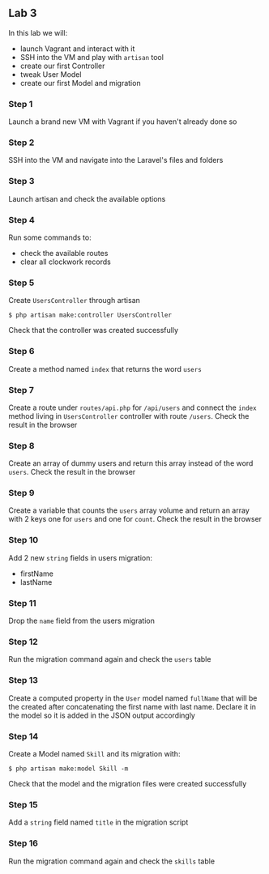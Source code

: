 ## Lab 3

In this lab we will:

- launch Vagrant and interact with it
- SSH into the VM and play with `artisan` tool
- create our first Controller
- tweak User Model
- create our first Model and migration

### Step 1

Launch a brand new VM with Vagrant if you haven't already done so

### Step 2

SSH into the VM and navigate into the Laravel's files and folders

### Step 3

Launch artisan and check the available options

### Step 4

Run some commands to:

- check the available routes
- clear all clockwork records

### Step 5

Create `UsersController` through artisan

```
$ php artisan make:controller UsersController
```

Check that the controller was created successfully

### Step 6

Create a method named `index` that returns the word `users`

### Step 7

Create a route under `routes/api.php` for `/api/users` and connect the `index` method living in `UsersController` controller with route `/users`. Check the result in the browser

### Step 8

Create an array of dummy users and return this array instead of the word `users`. Check the result in the browser

### Step 9

Create a variable that counts the `users` array volume and return an array with 2 keys one for `users` and one for `count`. Check the result in the browser

### Step 10

Add 2 new `string` fields in users migration:

- firstName
- lastName

### Step 11

Drop the `name` field from the users migration

### Step 12

Run the migration command again and check the `users` table

### Step 13

Create a computed property in the `User` model named `fullName` that will be the created after concatenating the first name with last name. Declare it in the model so it is added in the JSON output accordingly

### Step 14

Create a Model named `Skill` and its migration with:

```
$ php artisan make:model Skill -m
```

Check that the model and the migration files were created successfully

### Step 15

Add a `string` field named `title` in the migration script

### Step 16

Run the migration command again and check the `skills` table
